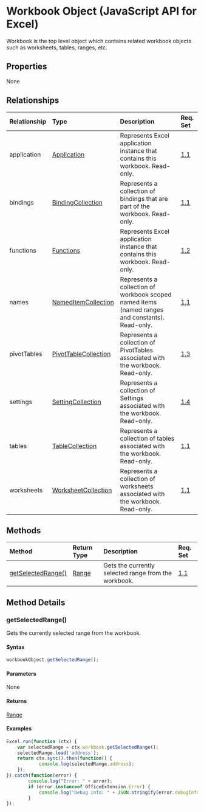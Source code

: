 # Workbook Object (JavaScript API for Excel)

Workbook is the top level object which contains related workbook objects such as worksheets, tables, ranges, etc.

## Properties

None

## Relationships
| Relationship | Type	|Description| Req. Set|
|:---------------|:--------|:----------|:----|
|application|[Application](application.md)|Represents Excel application instance that contains this workbook. Read-only.|[1.1](../requirement-sets/excel-api-requirement-sets.md)|
|bindings|[BindingCollection](bindingcollection.md)|Represents a collection of bindings that are part of the workbook. Read-only.|[1.1](../requirement-sets/excel-api-requirement-sets.md)|
|functions|[Functions](functions.md)|Represents Excel application instance that contains this workbook. Read-only.|[1.2](../requirement-sets/excel-api-requirement-sets.md)|
|names|[NamedItemCollection](nameditemcollection.md)|Represents a collection of workbook scoped named items (named ranges and constants). Read-only.|[1.1](../requirement-sets/excel-api-requirement-sets.md)|
|pivotTables|[PivotTableCollection](pivottablecollection.md)|Represents a collection of PivotTables associated with the workbook. Read-only.|[1.3](../requirement-sets/excel-api-requirement-sets.md)|
|settings|[SettingCollection](settingcollection.md)|Represents a collection of Settings associated with the workbook. Read-only.|[1.4](../requirement-sets/excel-api-requirement-sets.md)|
|tables|[TableCollection](tablecollection.md)|Represents a collection of tables associated with the workbook. Read-only.|[1.1](../requirement-sets/excel-api-requirement-sets.md)|
|worksheets|[WorksheetCollection](worksheetcollection.md)|Represents a collection of worksheets associated with the workbook. Read-only.|[1.1](../requirement-sets/excel-api-requirement-sets.md)|

## Methods

| Method		   | Return Type	|Description| Req. Set|
|:---------------|:--------|:----------|:----|
|[getSelectedRange()](#getselectedrange)|[Range](range.md)|Gets the currently selected range from the workbook.|[1.1](../requirement-sets/excel-api-requirement-sets.md)|

## Method Details


### getSelectedRange()
Gets the currently selected range from the workbook.

#### Syntax
```js
workbookObject.getSelectedRange();
```

#### Parameters
None

#### Returns
[Range](range.md)

#### Examples

```js
Excel.run(function (ctx) { 
	var selectedRange = ctx.workbook.getSelectedRange();
	selectedRange.load('address');
	return ctx.sync().then(function() {
			console.log(selectedRange.address);
	});
}).catch(function(error) {
		console.log("Error: " + error);
		if (error instanceof OfficeExtension.Error) {
			console.log("Debug info: " + JSON.stringify(error.debugInfo));
		}
});
```